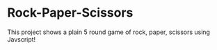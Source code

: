 # Rock-Paper-Scissors
This project shows a plain 5 round game of rock, paper, scissors using Javscript!